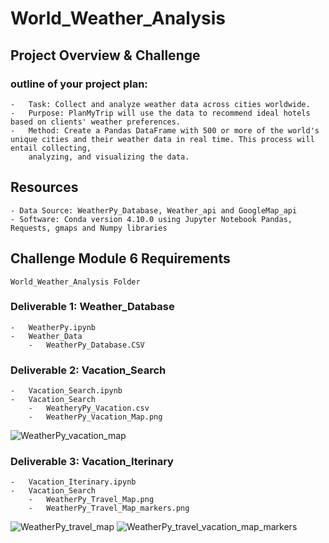 # World_Weather_Analysis


## Project Overview & Challenge

### outline of your project plan:
    -   Task: Collect and analyze weather data across cities worldwide.
    -   Purpose: PlanMyTrip will use the data to recommend ideal hotels based on clients' weather preferences.
    -   Method: Create a Pandas DataFrame with 500 or more of the world's unique cities and their weather data in real time. This process will entail collecting,  
        analyzing, and visualizing the data.

## Resources
    - Data Source: WeatherPy_Database, Weather_api and GoogleMap_api
    - Software: Conda version 4.10.0 using Jupyter Notebook Pandas, Requests, gmaps and Numpy libraries


## Challenge Module 6 Requirements
    World_Weather_Analysis Folder

### Deliverable 1:  Weather_Database
    -   WeatherPy.ipynb
    -   Weather_Data
        -   WeatherPy_Database.CSV
    
### Deliverable 2: Vacation_Search
    -   Vacation_Search.ipynb
    -   Vacation_Search
        -   WeatheryPy_Vacation.csv
        -   WeatherPy_Vacation_Map.png

![WeatherPy_vacation_map](https://user-images.githubusercontent.com/80075982/115946992-a9b2d680-a479-11eb-8ba2-17d916a13d5f.png)



### Deliverable 3: Vacation_Iterinary
    -   Vacation_Iterinary.ipynb
    -   Vacation_Search
        -   WeatherPy_Travel_Map.png
        -   WeatherPy_Travel_Map_markers.png
  
![WeatherPy_travel_map](https://user-images.githubusercontent.com/80075982/115946996-b0d9e480-a479-11eb-9ca3-66da4f1eb477.png)
![WeatherPy_travel_vacation_map_markers](https://user-images.githubusercontent.com/80075982/115946998-b33c3e80-a479-11eb-98af-e1d8317ab6d2.png)
